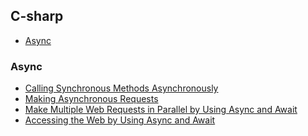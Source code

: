 ## C-sharp

 - [Async](#Async)
 
### Async

 - [Calling Synchronous Methods Asynchronously](http://msdn.microsoft.com/en-us/library/2e08f6yc.aspx)
 - [Making Asynchronous Requests](http://msdn.microsoft.com/en-us/library/86wf6409(v=vs.110).aspx)
 - [Make Multiple Web Requests in Parallel by Using Async and Await](http://msdn.microsoft.com/en-us/library/vstudio/hh696703.aspx)
 - [Accessing the Web by Using Async and Await](http://msdn.microsoft.com/en-us/library/vstudio/hh300224.aspx)
